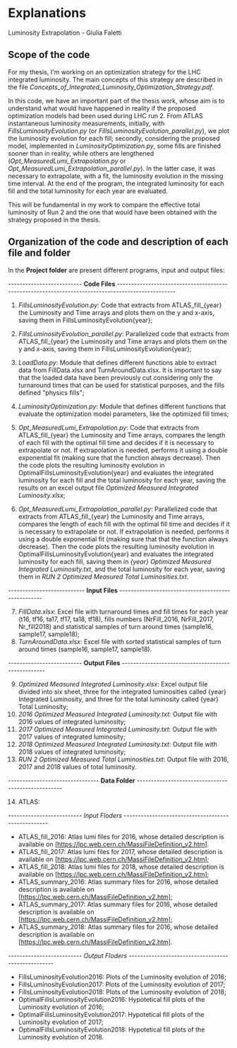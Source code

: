 # Explanations
Luminosity Extrapolation - Giulia Faletti

## Scope of the code
For my thesis, I'm working on an optimization strategy for the LHC integrated luminosity. The main concepts of this strategy are described in the file *Concepts_of_Integrated_Luminosity_Optimization_Strategy.pdf*. 

In this code, we have an important part of the thesis work, whose aim is to understand what would have happened in reality if the proposed optimization models had been used during LHC run 2.
 From ATLAS instantaneous luminosity measurements, initially, with *FillsLuminosityEvolution.py* (or *FillsLuminosityEvolution_parallel.py*), we plot the luminosity evolution for each fill; secondly, considering the proposed model, implemented in *LuminosityOptimization.py*, some fills are finished sooner than in reality, while others are lengthened (*Opt_MeasuredLumi_Extrapolation.py* or *Opt_MeasuredLumi_Extrapolation_parallel.py*). In the latter case, it was necessary to extrapolate, with a fit, the luminosity evolution in the missing time interval. At the end of the program, the integrated luminosity for each fill and the total luminosity for each year are evaluated. 
 
 This will be fundamental in my work to compare the effective total luminosity of Run 2 and the one that would have been obtained with the strategy proposed in the thesis.

## Organization of the code and description of each file and folder
In the **Project folder** are present different programs, input and output files:

 -------------------------- **Code Files** --------------------------------------------------------------------------------------------------
 
 1. *FillsLuminosityEvolution.py*: Code that extracts from ATLAS_fill_{year} the Luminosity and Time arrays and plots them on the y and x-axis, saving them in FillsLuminosityEvolution{year};

 2. *FillsLuminosityEvolution_parallel.py*: Parallelized code that extracts from ATLAS_fill_{year} the Luminosity and Time arrays and plots them on the y and x-axis, saving them in FillsLuminosityEvolution{year};

 3. *LoadData.py*: Module that defines different functions able to extract data from FillData.xlsx and TurnAroundData.xlsx. It is important to say that the loaded data have been previously cut considering only the turnaround times that can be used for statistical purposes, and the fills defined "physics fills";

 4. *LuminosityOptimization.py*: Module that defines different functions that evaluate the optimization model parameters, like the optimized fill times;

 5. *Opt_MeasuredLumi_Extrapolation.py*: Code that extracts from ATLAS_fill_{year} the Luminosity and Time arrays, compares the length of each fill with the optimal fill time and decides if it is necessary to extrapolate or not. If extrapolation is needed, performs it using a double exponential fit (making sure that the function always decrease). Then the code plots the resulting luminosity evolution in OptimalFillsLuminosityEvolution{year} and evaluates the integrated luminosity for each fill and the total luminosity for each year, saving the results on an excel output file _Optimized Measured Integrated Luminosity.xlsx_;

 6. *Opt_MeasuredLumi_Extrapolation_parallel.py*: Parallelized code that extracts from ATLAS_fill_{year} the Luminosity and Time arrays, compares the length of each fill with the optimal fill time and decides if it is necessary to extrapolate or not. If extrapolation is needed, performs it using a double exponential fit (making sure that that the function always decrease). Then the code plots the resulting luminosity evolution in OptimalFillsLuminosityEvolution{year} and evaluates the integrated luminosity for each fill, saving them in _{year} Optimized Measured Integrated Luminosity.txt_, and the total luminosity for each year, saving them in _RUN 2 Optimized Measured Total Luminosities.txt_.

 --------------------------- **Input Files** ---------------------------------------------------
 
 7. _FillData.xlsx_: Excel file with turnaround times and fill times for each year (t16, tf16, ta17, tf17, ta18, tf18), fills numbers (NrFill_2016, NrFill_2017, Nr_fill2018) and statistical samples of turn around times (sample16, sample17, sample18);
 8. _TurnAroundData.xlsx_: Excel file with sorted statistical samples of turn around times (sample16, sample17, sample18).

 -------------------------- **Output Files** ---------------------------------------------------
 
 9. _Optimized Measured Integrated Luminosity.xlsx_: Excel output file divided into six sheet, three for the integrated luminosities called {year} Integrated Luminosity, and three for the total luminosity called {year} Total Luminosity;
 10. _2016 Optimized Measured Integrated Luminosity.txt_: Output file with 2016 values of integrated luminosity;
 11. _2017 Optimized Measured Integrated Luminosity.txt_: Output file with 2017 values of integrated luminosity;
 12. _2018 Optimized Measured Integrated Luminosity.txt_: Output file with 2018 values of integrated luminosity;
 13. _RUN 2 Optimized Measured Total Luminosities.txt_: Output file with 2016, 2017 and 2018 values of total luminosity.

 -------------------------------- **Data Folder** ---------------------------------------------------
 
 14. ATLAS:
 
 -------------------------- *Input Floders* ---------------------------------------------------
 
 - ATLAS_fill_2016: Atlas lumi files for 2016, whose detailed description is available on [https://lpc.web.cern.ch/MassiFileDefinition_v2.htm].
 - ATLAS_fill_2017: Atlas lumi files for 2017, whose detailed description is available on [https://lpc.web.cern.ch/MassiFileDefinition_v2.htm];
 - ATLAS_fill_2018: Atlas lumi files for 2018, whose detailed description is available on [https://lpc.web.cern.ch/MassiFileDefinition_v2.htm];
 - ATLAS_summary_2016: Atlas summary files for 2016, whose detailed description is available on [https://lpc.web.cern.ch/MassiFileDefinition_v2.htm];
 - ATLAS_summary_2017: Atlas summary files for 2016, whose detailed description is available on [https://lpc.web.cern.ch/MassiFileDefinition_v2.htm];
 - ATLAS_summary_2018: Atlas summary files for 2016, whose detailed description is available on [https://lpc.web.cern.ch/MassiFileDefinition_v2.htm].

 -------------------------- *Output Floders* ---------------------------------------------------
 - FillsLuminosityEvolution2016: Plots of the Luminosity evolution of 2016;
 - FillsLuminosityEvolution2017: Plots of the Luminosity evolution of 2017;
 - FillsLuminosityEvolution2018: Plots of the Luminosity evolution of 2018;
 - OptimalFillsLuminosityEvolution2016: Hypotetical fill plots of the Luminosity evolution of 2016;
 - OptimalFillsLuminosityEvolution2017: Hypotetical fill plots of the Luminosity evolution of 2017;
 - OptimalFillsLuminosityEvolution2018: Hypotetical fill plots of the Luminosity evolution of 2018.
